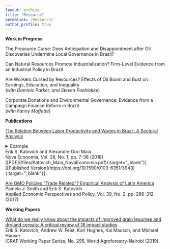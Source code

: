 ```yaml
---
layout: archive
title: "Research"
permalink: /Research/
author_profile: true
---
```


**Work in Progress**

The Presource Curse: Does Anticipation and Disappointment after Oil Discoveries Undermine Local Governance in Brazil?

Can Natural Resources Promote Industrialization? Firm-Level Evidence from an Industrial Policy in Brazil

Are Workers Cursed by Resources? Effects of Oil Boom and Bust on Earnings, Education, and Inequality  <br/> (_with Dominic Parker, and Steven Poehlekke_)

Corporate Donations and Environmental Governance: Evidence from a Campaign Finance Reform in Brazil <br/> (_with Fanny Moffette_)


**Publications**

[The Relation Between Labor Productivity and Wages in Brazil: A Sectoral Analysis](https://doi.org/10.1590/0103-6351/3943)<br/>
<details>
<summary>Example</summary>
This is a dropdown with text!
</details> 
Erik S. Katovich and Alexandre Gori Maia<br/>
Nova Economia, Vol. 28, No. 1, pp. 7-38 (2018)<br/>
[[PDF](/files/Katovich_Maia_NovaEconomia.pdf){:target="_blank"}] [[Published Version](https://doi.org/10.1590/0103-6351/3943){:target="_blank"}] 

[Are GMO Policies "Trade Related"? Empirical Analysis of Latin America](https://doi.org/10.1093/aepp/ppw021)<br/>
Pamela J. Smith and Erik S. Katovich<br/>
Applied Economic Perspectives and Policy, Vol. 39, No. 2, pp. 286-312 (2017)


**Working Papers**

[What do we really know about the impacts of improved grain legumes and dryland cereals: A critical review of 18 impact studies](10.5716/WP19006.PDF)<br/>
Erik S. Katovich, Andrew W. Feist, Karl Hughes, Kai Mausch, and Michael Hauser<br/>
ICRAF Working Paper Series, No. 295, World Agroforestry-Nairobi (2019).


